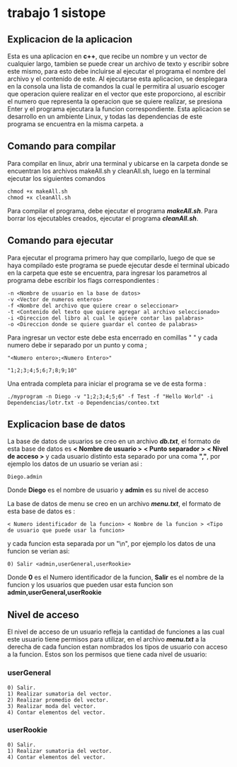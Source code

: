 # trabajo 1 sistope

## Explicacion de la aplicacion 

Esta es una aplicacion en **c++**, que recibe un nombre y un vector de cualquier largo, tambien se puede crear un archivo de texto y escribir sobre este mismo, para esto debe incluirse al ejecutar el programa el nombre del archivo y el contenido de este. 
Al ejecutarse esta aplicacion, se desplegara en la consola una lista de comandos la cual le permitira al usuario escoger que operacion quiere realizar en el vector que este proporciono, al escribir el numero que representa la operacion que se quiere realizar, se presiona Enter y el programa ejecutara la funcion correspondiente.
Esta aplicacion se desarrollo en un ambiente Linux, y todas las dependencias de este programa se encuentra en la misma carpeta.
a
## Comando para compilar

Para compilar en linux, abrir una terminal y ubicarse en la carpeta donde se encuentran los archivos makeAll.sh y cleanAll.sh, luego en la terminal ejecutar los siguientes comandos

```
chmod +x makeAll.sh
chmod +x cleanAll.sh

```
Para compilar el programa, debe ejecutar el programa ***makeAll.sh***. Para borrar los ejecutables creados, ejecutar el programa ***cleanAll.sh***.

## Comando para ejecutar

Para ejecutar el programa primero hay que compilarlo, luego de que se haya compilado este programa se puede ejecutar desde el terminal ubicado en la carpeta que este se encuentra, para ingresar los parametros al programa debe escribir los flags correspondientes :

```
-n <Nombre de usuario en la base de datos>
-v <Vector de numeros enteros>
-f <Nombre del archivo que quiere crear o seleccionar>
-t <Contenido del texto que quiere agregar al archivo seleccionado>
-i <Direccion del libro al cual le quiere contar las palabras>
-o <Direccion donde se quiere guardar el conteo de palabras>
```
Para ingresar un vector este debe esta encerrado en comillas " " y cada numero debe ir separado por un punto y coma ;

```
"<Numero entero>;<Numero Entero>"

"1;2;3;4;5;6;7;8;9;10"
```
Una entrada completa para iniciar el programa se ve de esta forma :

```
./myprogram -n Diego -v "1;2;3;4;5;6" -f Test -f "Hello World" -i Dependencias/lotr.txt -o Dependencias/conteo.txt
```

## Explicacion base de datos

La base de datos de usuarios se creo en un archivo ***db.txt***, el formato de esta base de datos es **< Nombre de usuario >** **< Punto separador >** **< Nivel de acceso >** y cada usuario distinto esta separado por una coma **","**, por ejemplo los datos de un usuario se verian asi : 
```
Diego.admin
```
 Donde **Diego** es el nombre de usuario y **admin** es su nivel de acceso

La base de datos de menu se creo en un archivo ***menu.txt***, el formato de esta base de datos es :
```
< Numero identificador de la funcion> < Nombre de la funcion > <Tipo de usuario que puede usar la funcion>
```
y cada funcion esta separada por un "\n", por ejemplo los datos de una funcion se verian asi: 
```
0) Salir <admin,userGeneral,userRookie>
```
Donde **0** es el Numero identificador de la funcion, **Salir** es el nombre de la funcion y los usuarios que pueden usar esta funcion son **admin,userGeneral,userRookie**

## Nivel de acceso

El nivel de acceso de un usuario refleja la cantidad de funciones a las cual este usuario tiene permisos para utilizar, en el archivo ***menu.txt*** a la derecha de cada funcion estan nombrados los tipos de usuario con acceso a la funcion. Estos son los permisos que tiene cada nivel de usuario:

### userGeneral
```
0) Salir. 
1) Realizar sumatoria del vector. 
2) Realizar promedio del vector. 
3) Realizar moda del vector. 
4) Contar elementos del vector. 
```

### userRookie
```
0) Salir. 
1) Realizar sumatoria del vector. 
4) Contar elementos del vector. 
```